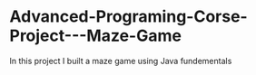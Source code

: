 # Advanced-Programing-Corse-Project---Maze-Game
In this project I built a maze game using Java fundementals
